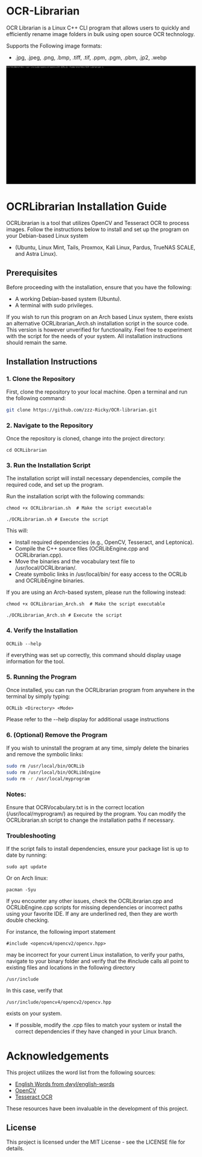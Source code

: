 # OCR-Librarian
OCR Librarian is a Linux C++ CLI program that allows users to quickly and efficiently rename image folders in bulk using open source OCR technology. 

Supports the Following image formats:
* .jpg, .jpeg, .png, .bmp, .tiff, .tif, .ppm, .pgm, .pbm, .jp2, .webp

![alt text](https://github.com/zzz-Ricky/OCR-librarian/blob/main/images/OCRLibDemo.gif?raw=true)


# OCRLibrarian Installation Guide

OCRLibrarian is a tool that utilizes OpenCV and Tesseract OCR to process images. Follow the instructions below to install and set up the program on your Debian-based Linux system 
* (Ubuntu, Linux Mint, Tails, Proxmox, Kali Linux, Pardus, TrueNAS SCALE, and Astra Linux).

## Prerequisites

Before proceeding with the installation, ensure that you have the following:

- A working Debian-based system (Ubuntu).
- A terminal with sudo privileges.

If you wish to run this program on an Arch based Linux system, there exists an alternative OCRLibrarian_Arch.sh installation script in the source code. This version is however unverified for functionality. Feel free to experiment with the script for the needs of your system. All installation instructions should remain the same.

## Installation Instructions

### 1. Clone the Repository

First, clone the repository to your local machine. Open a terminal and run the following command:

```bash
git clone https://github.com/zzz-Ricky/OCR-librarian.git
```

### 2. Navigate to the Repository
Once the repository is cloned, change into the project directory:
```
cd OCRLibrarian
```
### 3. Run the Installation Script
The installation script will install necessary dependencies, compile the required code, and set up the program.

Run the installation script with the following commands:
```
chmod +x OCRLibrarian.sh  # Make the script executable
```
```
./OCRLibrarian.sh # Execute the script
```
This will:

* Install required dependencies (e.g., OpenCV, Tesseract, and Leptonica).
* Compile the C++ source files (OCRLibEngine.cpp and OCRLibrarian.cpp).
* Move the binaries and the vocabulary text file to /usr/local/OCRLibrarian/.
* Create symbolic links in /usr/local/bin/ for easy access to the OCRLib and OCRLibEngine binaries.

If you are using an Arch-based system, please run the following instead:
```
chmod +x OCRLibrarian_Arch.sh  # Make the script executable
```
```
./OCRLibrarian_Arch.sh # Execute the script
```
### 4. Verify the Installation
```
OCRLib --help
```
if everything was set up correctly, this command should display usage information for the tool.

### 5. Running the Program
Once installed, you can run the OCRLibrarian program from anywhere in the terminal by simply typing:
```
OCRLib <Directory> <Mode>
```
Please refer to the --help display for additional usage instructions

### 6. (Optional) Remove the Program

If you wish to uninstall the program at any time, simply delete the binaries and remove the symbolic links:
```bash
sudo rm /usr/local/bin/OCRLib
sudo rm /usr/local/bin/OCRLibEngine
sudo rm -r /usr/local/myprogram
```
### Notes:
Ensure that OCRVocabulary.txt is in the correct location (/usr/local/myprogram/) as required by the program.
You can modify the OCRLibrarian.sh script to change the installation paths if necessary.

### Troubleshooting

If the script fails to install dependencies, ensure your package list is up to date by running:
```
sudo apt update
```
Or on Arch linux:
```
pacman -Syu
```
If you encounter any other issues, check the OCRLibrarian.cpp and OCRLibEngine.cpp scripts for missing dependencies or incorrect paths using your favorite IDE. If any are underlined red, then they are worth double checking.

For instance, the following import statement
```
#include <opencv4/opencv2/opencv.hpp>
```
may be incorrect for your current Linux installation, to verify your paths, navigate to your binary folder and verify that the #include calls all point to existing files and locations in the following directory
```
/usr/include
```
In this case, verify that
```
/usr/include/opencv4/opencv2/opencv.hpp
```
exists on your system.
* If possible, modify the .cpp files to match your system or install the correct dependencies if they have changed in your Linux branch.

# Acknowledgements

This project utilizes the word list from the following sources:

- [English Words from dwyl/english-words](https://github.com/dwyl/english-words)
- [OpenCV](https://github.com/opencv/opencv)
- [Tesseract OCR](https://github.com/tesseract-ocr/tesseract)

These resources have been invaluable in the development of this project.

## License

This project is licensed under the MIT License - see the LICENSE file for details.
